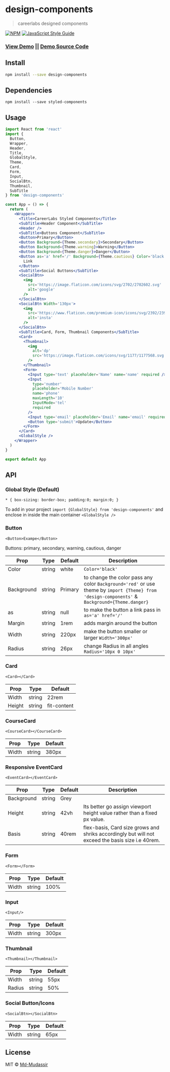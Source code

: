 # design-components

> careerlabs designed components

[![NPM](https://img.shields.io/npm/v/design-components.svg)](https://www.npmjs.com/package/design-components) [![JavaScript Style Guide](https://img.shields.io/badge/code_style-standard-brightgreen.svg)](https://standardjs.com)

### [View Demo](https://md-mudassir.github.io/design-components/) || [Demo Source Code](https://github.com/Md-Mudassir/design-components/blob/master/example/src/App.js)

## Install

```bash
npm install --save design-components
```

## Dependencies

```
npm install --save styled-components
```

## Usage

```jsx
import React from 'react'
import {
  Button,
  Wrapper,
  Header,
  Title,
  GlobalStyle,
  Theme,
  Card,
  Form,
  Input,
  SocialBtn,
  Thumbnail,
  SubTitle
} from 'design-components'

const App = () => {
  return (
    <Wrapper>
      <Title>CareerLabs Styled Components</Title>
      <SubTitle>Header Component</SubTitle>
      <Header />
      <SubTitle>Buttons Component</SubTitle>
      <Button>Primary</Button>
      <Button Background={Theme.secondary}>Secondary</Button>
      <Button Background={Theme.warning}>Warning</Button>
      <Button Background={Theme.danger}>Danger</Button>
      <Button as='a' href='/' Background={Theme.cautious} Color='black'>
        Link
      </Button>
      <SubTitle>Social Buttons</SubTitle>
      <SocialBtn>
        <img
          src='https://image.flaticon.com/icons/svg/2702/2702602.svg'
          alt='google'
        />
      </SocialBtn>
      <SocialBtn Width='130px'>
        <img
          src='https://www.flaticon.com/premium-icon/icons/svg/2392/2392487.svg'
          alt='insta'
        />
      </SocialBtn>
      <SubTitle>Card, Form, Thumbnail Components</SubTitle>
      <Card>
        <Thumbnail>
          <img
            alt='dp'
            src='https://image.flaticon.com/icons/svg/1177/1177568.svg'
          />
        </Thumbnail>
        <Form>
          <Input type='text' placeholder='Name' name='name' required />
          <Input
            type='number'
            placeholder='Mobile Number'
            name='phone'
            maxLength='10'
            InputMode='tel'
            required
          />
          <Input type='email' placeholder='Email' name='email' required />
          <Button type='submit'>Update</Button>
        </Form>
      </Card>
      <GlobalStyle />
    </Wrapper>
  )
}

export default App
```

## API

### Global Style (Default)

`* { box-sizing: border-box; padding:0; margin:0; }`

To add in your project `import {GlobalStyle} from 'design-components'` and enclose in inside the main container `<GlobalStyle />`

### Button

`<Button>Exampe</Button>`

Buttons: primary, secondary, warning, cautious, danger

| Prop       | Type   | Default | Description                                                                                                                                   |
| ---------- | ------ | ------- | --------------------------------------------------------------------------------------------------------------------------------------------- |
| Color      | string | white   | `Color='black'`                                                                                                                               |
| Background | string | Primary | to change the color pass any color `Background='red'` or use theme by `import {Theme} from 'design-components'` & `Background={Theme.danger}` |
| as         | string | null    | to make the button a link pass in `as='a' href='/'`                                                                                           |
| Margin     | string | 1rem    | adds margin around the button                                                                                                                 |
| Width      | string | 220px   | make the button smaller or larger `Width='300px'`                                                                                             |
| Radius     | string | 26px    | change Radius in all angles `Radius='10px 0 10px'`                                                                                            |

### Card

`<Card></Card>`

| Prop   | Type   | Default     |
| ------ | ------ | ----------- |
| Width  | string | 22rem       |
| Height | string | fit-content |

### CourseCard

`<CourseCard></CourseCard>`

| Prop  | Type   | Default |
| ----- | ------ | ------- |
| Width | string | 380px   |

### Responsive EventCard

`<EventCard></EventCard>`

| Prop       | Type   | Default | Description                                                                                      |
| ---------- | ------ | ------- | ------------------------------------------------------------------------------------------------ |
| Background | string | Grey    |
| Height     | string | 42vh    | Its better go assign viewport height value rather than a fixed px value.                         |
| Basis      | string | 40rem   | flex-basis, Card size grows and shriks accordingly but will not exceed the basis size i.e 40rem. |

### Form

`<Form></Form>`

| Prop  | Type   | Default |
| ----- | ------ | ------- |
| Width | string | 100%    |

### Input

`<Input/>`

| Prop  | Type   | Default |
| ----- | ------ | ------- |
| Width | string | 300px   |

### Thumbnail

`<Thumbnail></Thumbnail>`

| Prop   | Type   | Default |
| ------ | ------ | ------- |
| Width  | string | 55px    |
| Radius | string | 50%     |

### Social Button/Icons

`<SocialBtn></SocialBtn>`

| Prop  | Type   | Default |
| ----- | ------ | ------- |
| Width | string | 65px    |

## License

MIT © [Md-Mudassir](https://github.com/Md-Mudassir)
